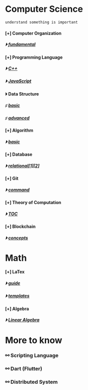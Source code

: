 
# Computer Science
```
understand something is important
```
#### [+] Computer Organization 
##### &#x23f5; [fundamental](./fundamental/Computer_Organization.md)

#### [+] Programming Language 
##### &#x23f5; [C++](./programming_language/conceptC++.md)
##### &#x23f5; [JavaScript](./programming_language/JS/)

#### &#x23f5; Data Structure 

##### &#x266f; [basic](./data_structure/dataStructureBasic.md) 
##### &#x266f; [advanced](./data_structure/dataStructureAdvanced.md)

#### [+] Algorithm 
##### &#x23f5; [basic](./algorithm/basicAlgorithm.md)

#### [+] Database 
##### &#x23f5; [relational](./database/)[[1]](./database/relationalDatabase_1.md)[[2]](./database/relationalDatabase_2.md)

#### [+] Git 
##### &#x23f5; [command](./fundamental/Git.md)

#### [+] Theory of Computation 
##### &#x23f5; [TOC](./fundamental/TOC.md)

#### [+] Blockchain 
##### &#x23f5; [concepts](./blockchain/blockchain-concept.md)

# Math
#### [+] LaTex 
##### &#x23f5; [guide](./LaTex/LatexGuide.md)
##### &#x23f5; [templates](./LaTex/templates/)

#### [+] Algebra  
##### &#x23f5; [Linear Algebra](./Math/Linear_Algebra/)


# More to know

### &#x26af; Scripting Language

### &#x26af; Dart (Flutter)

### &#x26af; Distributed System
